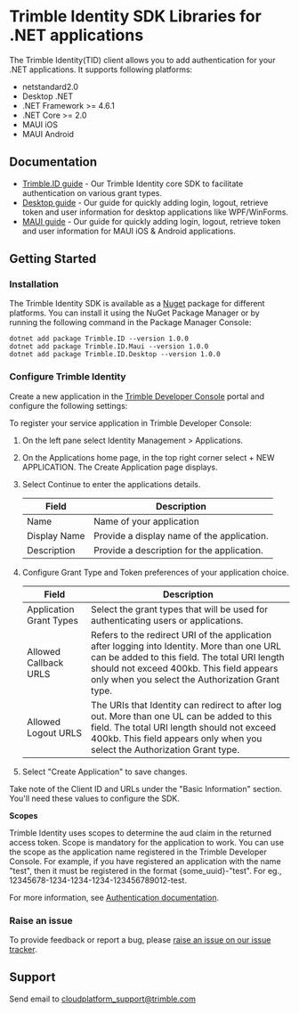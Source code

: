 # Trimble Identity SDK Libraries for .NET applications

The Trimble Identity(TID) client allows you to add authentication for your .NET applications. It supports following platforms:

- netstandard2.0
- Desktop .NET
- .NET Framework >= 4.6.1
- .NET Core >= 2.0
- MAUI iOS 
- MAUI Android

## Documentation

- [Trimble.ID guide](./docs/core/Index.md) - Our Trimble Identity core SDK to facilitate authentication on various grant types.
- [Desktop guide](./docs/desktop/Index.md) - Our guide for quickly adding login, logout, retrieve token and user information for desktop applications like WPF/WinForms.
- [MAUI guide](./docs/Maui/Index.md) - Our guide for quickly adding login, logout, retrieve token and user information for MAUI iOS & Android applications.

## Getting Started

### Installation

The Trimble Identity SDK is available as a [Nuget](https://www.nuget.org/packages?q=Trimble.ID) package for different platforms. You can install it using the NuGet Package Manager or by running the following command in the Package Manager Console:

```
dotnet add package Trimble.ID --version 1.0.0
dotnet add package Trimble.ID.Maui --version 1.0.0
dotnet add package Trimble.ID.Desktop --version 1.0.0
```

### Configure Trimble Identity

Create a new application in the [Trimble Developer Console](https://beta.console.trimble.com/home) portal and configure the following settings:

To register your service application in Trimble Developer Console:

1. On the left pane select Identity Management > Applications.

2. On the Applications home page, in the top right corner select + NEW APPLICATION. The Create Application page displays.

3. Select Continue to enter the applications details.

    | Field       | Description |
    | ----------- | ----------- |
    | Name        | Name of your application                    |
    | Display Name| Provide a display name of the application.  |
    | Description | Provide a description for the application.  |

4. Configure Grant Type and Token preferences of your application choice.

    | Field       | Description |
    | ----------- | ----------- |
    | Application Grant Types        | Select the grant types that will be used for authenticating users or applications.                    |
    | Allowed Callback URLS| Refers to the redirect URI of the application after logging into Identity. More than one URL can be added to this field. The total URI length should not exceed 400kb. This field appears only when you select the Authorization Grant type.  |
    | Allowed Logout URLS | The URIs that Identity can redirect to after log out. More than one UL can be added to this field. The total URI length should not exceed 400kb. This field appears only when you select the Authorization Grant type.  |

5. Select "Create Application" to save changes.

Take note of the Client ID and URLs under the "Basic Information" section. You'll need these values to configure the SDK.

**Scopes**

Trimble Identity uses scopes to determine the aud claim in the returned access token. Scope is mandatory for the application to work. You can use the scope as the application name registered in the Trimble Developer Console. For example, if you have registered an application with the name "test", then it must be registered in the format {some_uuid}-"test". For eg., 12345678-1234-1234-1234-123456789012-test.

For more information, see [Authentication documentation](https://developer.trimble.com/docs/authentication).

### Raise an issue

To provide feedback or report a bug, please [raise an issue on our issue tracker](https://github.com/trimble-oss/tcp-sdk-docs-for-net/issues).

## <a name="support">Support</a>

Send email to [cloudplatform_support@trimble.com](mailto:cloudplatform_support@trimble.com)
